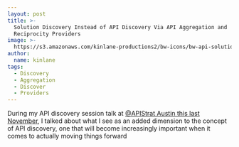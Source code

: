 ```yaml
---
layout: post
title: >-
  Solution Discovery Instead of API Discovery Via API Aggregation and
  Reciprocity Providers
image: >-
  https://s3.amazonaws.com/kinlane-productions2/bw-icons/bw-api-solution-discovery.png
author:
  name: kinlane
tags:
  - Discovery
  - Aggregation
  - Discover
  - Providers
---
```

During my API discovery session talk at [@APIStrat Austin this last November](http://austin2015.apistrat.com/), I talked about what I see as an added dimension to the concept of API discovery, one that will become increasingly important when it comes to actually moving things forward